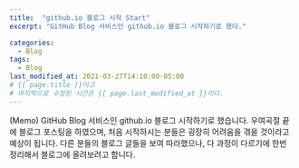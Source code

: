 ```yaml
---
title:  "github.io 블로그 시작 Start"
excerpt: "GitHub Blog 서비스인 github.io 블로그 시작하기로 했다."

categories:
  - Blog
tags:
  - Blog
last_modified_at: 2021-03-27T14:10:00-05:00
# {{ page.title }}이고
# 마지막으로 수정된 시간은 {{ page.last_modified_at }}이다.
---
```


(Memo)
GitHub Blog 서비스인 github.io 블로그 시작하기로 했습니다.
우여곡절 끝에 블로그 포스팅을 하였으며, 처음 시작하시는 분들은 굉장히 어려움을 겪을 것이라고 예상이 됩니다.
다른 분들의 블로그 글들을 보여 따라했으나, 다 과정이 다르기에 한번 정리해서 블로그에 올려보려고 합니다.


